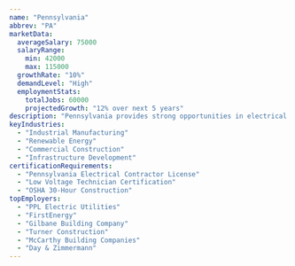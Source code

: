 ```yaml
---
name: "Pennsylvania"
abbrev: "PA"
marketData:
  averageSalary: 75000
  salaryRange:
    min: 42000
    max: 115000
  growthRate: "10%"
  demandLevel: "High"
  employmentStats:
    totalJobs: 60000
    projectedGrowth: "12% over next 5 years"
description: "Pennsylvania provides strong opportunities in electrical and low voltage employment, driven by industrial manufacturing, renewable energy initiatives, and urban redevelopment projects."
keyIndustries:
  - "Industrial Manufacturing"
  - "Renewable Energy"
  - "Commercial Construction"
  - "Infrastructure Development"
certificationRequirements:
  - "Pennsylvania Electrical Contractor License"
  - "Low Voltage Technician Certification"
  - "OSHA 30-Hour Construction"
topEmployers:
  - "PPL Electric Utilities"
  - "FirstEnergy"
  - "Gilbane Building Company"
  - "Turner Construction"
  - "McCarthy Building Companies"
  - "Day & Zimmermann"
---
```


